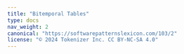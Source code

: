 ```yaml
---
title: "Bitemporal Tables"
type: docs
nav_weight: 2
canonical: "https://softwarepatternslexicon.com/103/2"
license: "© 2024 Tokenizer Inc. CC BY-NC-SA 4.0"
---
```


